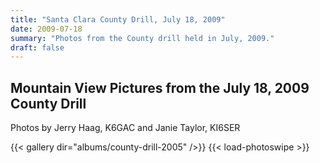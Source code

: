 ```yaml
---
title: "Santa Clara County Drill, July 18, 2009"
date: 2009-07-18
summary: "Photos from the County drill held in July, 2009."
draft: false
---
```

## Mountain View Pictures from the July 18, 2009 County Drill

Photos by Jerry Haag, K6GAC and Janie Taylor, KI6SER

{{< gallery dir="albums/county-drill-2005" />}} {{< load-photoswipe >}}
